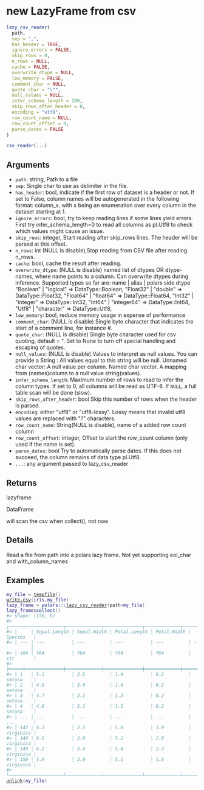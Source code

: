# new LazyFrame from csv

```r
lazy_csv_reader(
  path,
  sep = ",",
  has_header = TRUE,
  ignore_errors = FALSE,
  skip_rows = 0,
  n_rows = NULL,
  cache = FALSE,
  overwrite_dtype = NULL,
  low_memory = FALSE,
  comment_char = NULL,
  quote_char = "\"",
  null_values = NULL,
  infer_schema_length = 100,
  skip_rows_after_header = 0,
  encoding = "utf8",
  row_count_name = NULL,
  row_count_offset = 0,
  parse_dates = FALSE
)

csv_reader(...)
```

## Arguments

- `path`: string, Path to a file
- `sep`: Single char to use as delimiter in the file.
- `has_header`: bool, indicate if the first row of dataset is a header or not. If set to False, column names will be autogenerated in the following format: column_x, with x being an enumeration over every column in the dataset starting at 1.
- `ignore_errors`: bool, try to keep reading lines if some lines yield errors. First try infer_schema_length=0 to read all columns as pl.Utf8 to check which values might cause an issue.
- `skip_rows`: integer, Start reading after skip_rows lines. The header will be parsed at this offset.
- `n_rows`: int (NULL is disable),Stop reading from CSV file after reading n_rows.
- `cache`: bool, cache the result after reading.
- `overwrite_dtype`: (NULL is disable) named list of dtypes OR dtype-names, where name points to a column. Can overwrite dtypes during inference. Supported types so far are: name | alias | polars side dtype "Boolean" | "logical" => DataType::Boolean, "Float32" | "double" => DataType::Float32, "Float64" | "float64" => DataType::Float64, "Int32" | "integer" => DataType::Int32, "Int64" | "integer64" => DataType::Int64, "Utf8" | "character" => DataType::Utf8,
- `low_memory`: bool, reduce memory usage in expense of performance
- `comment_char`: (NULL is disable) Single byte character that indicates the start of a comment line, for instance #.
- `quote_char`: (NULL is disable) Single byte character used for csv quoting, default = ". Set to None to turn off special handling and escaping of quotes.
- `null_values`: (NULL is disable) Values to interpret as null values. You can provide a String : All values equal to this string will be null. Unnamed char vector: A null value per column. Named char vector. A mapping from (names)column to a null value string(values).
- `infer_schema_length`: Maximum number of rows to read to infer the column types. If set to 0, all columns will be read as UTF-8. If `NULL`, a full table scan will be done (slow).
- `skip_rows_after_header`: bool Skip this number of rows when the header is parsed.
- `encoding`: either "utf8" or "utf8-lossy". Lossy means that invalid utf8 values are replaced with "?" characters.
- `row_count_name`: String(NULL is disable), name of a added row count column
- `row_count_offset`: integer, Offset to start the row_count column (only used if the name is set).
- `parse_dates`: bool Try to automatically parse dates. If this does not succeed, the column remains of data type pl.Utf8.
- `...`: any argument passed to lazy_csv_reader

## Returns

lazyframe

DataFrame

will scan the csv when collect(), not now

## Details

Read a file from path into a polars lazy frame. Not yet supporting eol_char and with_column_names

## Examples

<pre class='r-example'><code><span class='r-in'><span><span class='va'>my_file</span> <span class='op'>=</span> <span class='fu'><a href='https://rdrr.io/r/base/tempfile.html'>tempfile</a></span><span class='op'>(</span><span class='op'>)</span></span></span>
<span class='r-in'><span><span class='fu'><a href='https://rdrr.io/r/utils/write.table.html'>write.csv</a></span><span class='op'>(</span><span class='va'>iris</span>,<span class='va'>my_file</span><span class='op'>)</span></span></span>
<span class='r-in'><span><span class='va'>lazy_frame</span> <span class='op'>=</span> <span class='fu'>polars</span><span class='fu'>:::</span><span class='fu'><a href='https://rdrr.io/pkg/polars/man/lazy_csv_reader.html'>lazy_csv_reader</a></span><span class='op'>(</span>path<span class='op'>=</span><span class='va'>my_file</span><span class='op'>)</span></span></span>
<span class='r-in'><span><span class='va'>lazy_frame</span><span class='op'>$</span><span class='fu'>collect</span><span class='op'>(</span><span class='op'>)</span></span></span>
<span class='r-out co'><span class='r-pr'>#&gt;</span> shape: (150, 6)</span>
<span class='r-out co'><span class='r-pr'>#&gt;</span> ┌─────┬──────────────┬─────────────┬──────────────┬─────────────┬───────────┐</span>
<span class='r-out co'><span class='r-pr'>#&gt;</span> │     ┆ Sepal.Length ┆ Sepal.Width ┆ Petal.Length ┆ Petal.Width ┆ Species   │</span>
<span class='r-out co'><span class='r-pr'>#&gt;</span> │ --- ┆ ---          ┆ ---         ┆ ---          ┆ ---         ┆ ---       │</span>
<span class='r-out co'><span class='r-pr'>#&gt;</span> │ i64 ┆ f64          ┆ f64         ┆ f64          ┆ f64         ┆ str       │</span>
<span class='r-out co'><span class='r-pr'>#&gt;</span> ╞═════╪══════════════╪═════════════╪══════════════╪═════════════╪═══════════╡</span>
<span class='r-out co'><span class='r-pr'>#&gt;</span> │ 1   ┆ 5.1          ┆ 3.5         ┆ 1.4          ┆ 0.2         ┆ setosa    │</span>
<span class='r-out co'><span class='r-pr'>#&gt;</span> │ 2   ┆ 4.9          ┆ 3.0         ┆ 1.4          ┆ 0.2         ┆ setosa    │</span>
<span class='r-out co'><span class='r-pr'>#&gt;</span> │ 3   ┆ 4.7          ┆ 3.2         ┆ 1.3          ┆ 0.2         ┆ setosa    │</span>
<span class='r-out co'><span class='r-pr'>#&gt;</span> │ 4   ┆ 4.6          ┆ 3.1         ┆ 1.5          ┆ 0.2         ┆ setosa    │</span>
<span class='r-out co'><span class='r-pr'>#&gt;</span> │ ... ┆ ...          ┆ ...         ┆ ...          ┆ ...         ┆ ...       │</span>
<span class='r-out co'><span class='r-pr'>#&gt;</span> │ 147 ┆ 6.3          ┆ 2.5         ┆ 5.0          ┆ 1.9         ┆ virginica │</span>
<span class='r-out co'><span class='r-pr'>#&gt;</span> │ 148 ┆ 6.5          ┆ 3.0         ┆ 5.2          ┆ 2.0         ┆ virginica │</span>
<span class='r-out co'><span class='r-pr'>#&gt;</span> │ 149 ┆ 6.2          ┆ 3.4         ┆ 5.4          ┆ 2.3         ┆ virginica │</span>
<span class='r-out co'><span class='r-pr'>#&gt;</span> │ 150 ┆ 5.9          ┆ 3.0         ┆ 5.1          ┆ 1.8         ┆ virginica │</span>
<span class='r-out co'><span class='r-pr'>#&gt;</span> └─────┴──────────────┴─────────────┴──────────────┴─────────────┴───────────┘</span>
<span class='r-in'><span><span class='fu'><a href='https://rdrr.io/r/base/unlink.html'>unlink</a></span><span class='op'>(</span><span class='va'>my_file</span><span class='op'>)</span></span></span>
 </code></pre>